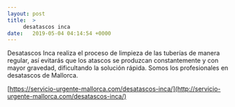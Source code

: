 ```yaml
---
layout: post
title:  >
     desatascos inca
date:   2019-05-04 04:14:54 +0000
---
```



Desatascos Inca realiza el proceso de limpieza de las tuberías de manera regular, así evitarás que los atascos se produzcan constantemente y con mayor gravedad, dificultando la solución rápida. Somos los profesionales en desatascos de Mallorca.

[https://servicio-urgente-mallorca.com/desatascos-inca/](http://servicio-urgente-mallorca.com/desatascos-inca/)